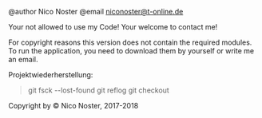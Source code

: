 @author Nico Noster
@email niconoster@t-online.de

Your not allowed to use my Code!
Your welcome to contact me!

For copyright reasons this version does not contain the required modules.
To run the application, you need to download them by yourself or write me an email.

Projektwiederherstellung:
>git fsck --lost-found
>git reflog
>git checkout <commit>

Copyright by © Nico Noster, 2017-2018
